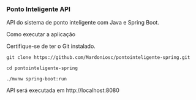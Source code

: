 ### Ponto Inteligente API

API do sistema de ponto inteligente com Java e Spring Boot.

Como executar a aplicação

Certifique-se de ter o Git instalado.

`git clone https://github.com/Mardoniosc/pontointeligente-spring.git`

`cd pontointeligente-spring`

`./mvnw spring-boot:run`

API será executada em http://localhost:8080